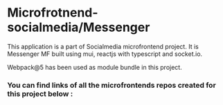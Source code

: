 # Microfrotnend-socialmedia/Messenger

This application is a part of Socialmedia microfrontend project. It is Messenger MF built using mui, reactjs with typescript and socket.io.

Webpack@5 has been used as module bundle in this project.

### You can find links of all the microfrontends repos created for this project below :

